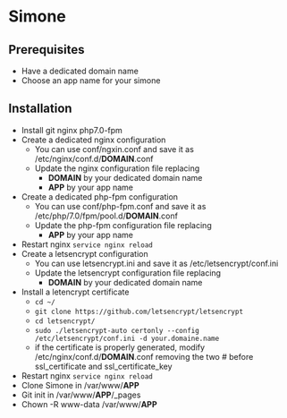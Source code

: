Simone
======

Prerequisites
------------

* Have a dedicated domain name
* Choose an app name for your simone


Installation
------------

* Install git nginx php7.0-fpm
* Create a dedicated nginx configuration
  * You can use conf/ngxin.conf and save it as /etc/nginx/conf.d/__DOMAIN__.conf
  * Update the nginx configuration file replacing
    * __DOMAIN__ by your dedicated domain name
    * __APP__ by your app name 
* Create a dedicated php-fpm configuration
  * You can use conf/php-fpm.conf and save it as /etc/php/7.0/fpm/pool.d/__DOMAIN__.conf
  * Update the php-fpm configuration file replacing
    * __APP__ by your app name
* Restart nginx `service nginx reload`
* Create a letsencrypt configuration
  * You can use letsencrypt.ini and save it as /etc/letsencrypt/conf.ini
  * Update the letsencrypt configuration file replacing
    * __DOMAIN__ by your dedicated domain name
* Install a letencrypt certificate
  * `cd ~/`
  * `git clone https://github.com/letsencrypt/letsencrypt`
  * `cd letsencrypt/`
  * `sudo ./letsencrypt-auto certonly --config /etc/letsencrypt/conf.ini -d your.domaine.name`
  * if the certificate is properly generated, modify /etc/nginx/conf.d/__DOMAIN__.conf removing the two # before ssl_certificate and ssl_certificate_key
* Restart nginx `service nginx reload`
* Clone Simone in /var/www/__APP__
* Git init in /var/www/__APP__/_pages
* Chown -R www-data /var/www/__APP__
